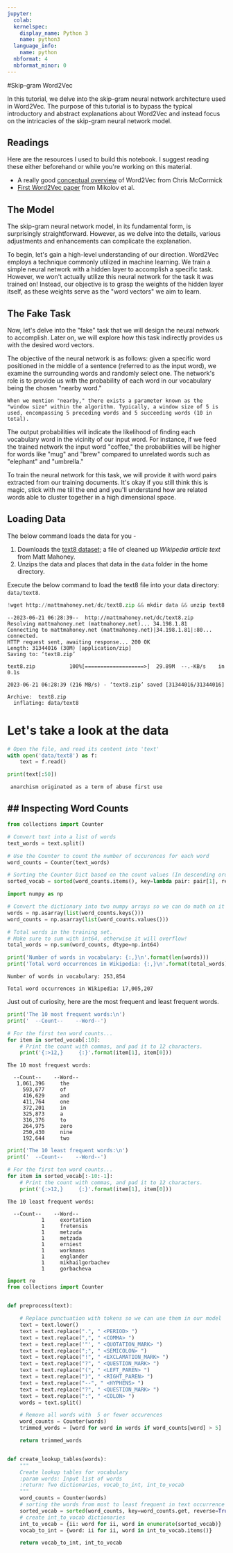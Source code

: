 ```yaml
---
jupyter:
  colab:
  kernelspec:
    display_name: Python 3
    name: python3
  language_info:
    name: python
  nbformat: 4
  nbformat_minor: 0
---
```


<div class="cell markdown" id="UgG1BxLH-RuW">

#Skip-gram Word2Vec

In this tutorial, we delve into the skip-gram neural network
architecture used in Word2Vec. The purpose of this tutorial is to bypass
the typical introductory and abstract explanations about Word2Vec and
instead focus on the intricacies of the skip-gram neural network model.

## Readings

Here are the resources I used to build this notebook. I suggest reading
these either beforehand or while you're working on this material.

-   A really good [conceptual
    overview](http://mccormickml.com/2016/04/19/word2vec-tutorial-the-skip-gram-model/)
    of Word2Vec from Chris McCormick
-   [First Word2Vec paper](https://arxiv.org/pdf/1301.3781.pdf) from
    Mikolov et al.

## The Model

The skip-gram neural network model, in its fundamental form, is
surprisingly straightforward. However, as we delve into the details,
various adjustments and enhancements can complicate the explanation.

To begin, let's gain a high-level understanding of our direction.
Word2Vec employs a technique commonly utilized in machine learning. We
train a simple neural network with a hidden layer to accomplish a
specific task. However, we won't actually utilize this neural network
for the task it was trained on! Instead, our objective is to grasp the
weights of the hidden layer itself, as these weights serve as the "word
vectors" we aim to learn.

## The Fake Task

Now, let's delve into the "fake" task that we will design the neural
network to accomplish. Later on, we will explore how this task
indirectly provides us with the desired word vectors.

The objective of the neural network is as follows: given a specific word
positioned in the middle of a sentence (referred to as the input word),
we examine the surrounding words and randomly select one. The network's
role is to provide us with the probability of each word in our
vocabulary being the chosen "nearby word."

`When we mention "nearby," there exists a parameter known as the "window size" within the algorithm. Typically, a window size of 5 is used, encompassing 5 preceding words and 5 succeeding words (10 in total).`

The output probabilities will indicate the likelihood of finding each
vocabulary word in the vicinity of our input word. For instance, if we
feed the trained network the input word "coffee," the probabilities will
be higher for words like "mug" and "brew" compared to unrelated words
such as "elephant" and "umbrella."

To train the neural network for this task, we will provide it with word
pairs extracted from our training documents. It's okay if you still
think this is magic, stick with me till the end and you'll understand
how are related words able to cluster together in a high dimensional
space.

</div>

<div class="cell markdown" id="7clIt9mmE--V">

## Loading Data

The below command loads the data for you -

1.  Downloads the [text8 dataset](http://mattmahoney.net/dc/text8.zip);
    a file of cleaned up *Wikipedia article text* from Matt Mahoney.
2.  Unzips the data and places that data in the `data` folder in the
    home directory.

Execute the below command to load the text8 file into your data
directory: `data/text8`.

</div>

<div class="cell code" execution_count="1"
colab="{&quot;base_uri&quot;:&quot;https://localhost:8080/&quot;}"
id="_W0nlXHnEl78" outputId="91bccfb0-40a7-4bea-dc2d-571288a685f3">

``` python
!wget http://mattmahoney.net/dc/text8.zip && mkdir data && unzip text8.zip -d data
```

<div class="output stream stdout">

    --2023-06-21 06:28:39--  http://mattmahoney.net/dc/text8.zip
    Resolving mattmahoney.net (mattmahoney.net)... 34.198.1.81
    Connecting to mattmahoney.net (mattmahoney.net)|34.198.1.81|:80... connected.
    HTTP request sent, awaiting response... 200 OK
    Length: 31344016 (30M) [application/zip]
    Saving to: ‘text8.zip’

    text8.zip           100%[===================>]  29.89M  --.-KB/s    in 0.1s    

    2023-06-21 06:28:39 (216 MB/s) - ‘text8.zip’ saved [31344016/31344016]

    Archive:  text8.zip
      inflating: data/text8              

</div>

</div>

<div class="cell markdown" id="gUEqCYlnSc-O">

# Let's take a look at the data

</div>

<div class="cell code" execution_count="2"
colab="{&quot;base_uri&quot;:&quot;https://localhost:8080/&quot;}"
id="AgJdy537SrMe" outputId="4cc4d13b-3cf7-42bb-fa47-37725ab89783">

``` python
# Open the file, and read its content into 'text'
with open('data/text8') as f:
    text = f.read()

print(text[:50])
```

<div class="output stream stdout">

     anarchism originated as a term of abuse first use

</div>

</div>

<div class="cell markdown" id="fvqDS5yITkp8">

## ## Inspecting Word Counts<a name="word_counts"></a>

</div>

<div class="cell code" execution_count="39" id="B28OzBVvWKqn">

``` python
from collections import Counter

# Convert text into a list of words
text_words = text.split()

# Use the Counter to count the number of occurences for each word
word_counts = Counter(text_words)

# Sorting the Counter Dict based on the count values (In descending order)
sorted_vocab = sorted(word_counts.items(), key=lambda pair: pair[1], reverse=True)
```

</div>

<div class="cell code" execution_count="41"
colab="{&quot;base_uri&quot;:&quot;https://localhost:8080/&quot;}"
id="T3QVB3oSWp66" outputId="5141bf76-3855-4351-e3a6-d5da6d567b98">

``` python
import numpy as np

# Convert the dictionary into two numpy arrays so we can do math on it easily.
words = np.asarray(list(word_counts.keys()))
word_counts = np.asarray(list(word_counts.values()))

# Total words in the training set.
# Make sure to sum with int64, otherwise it will overflow!
total_words = np.sum(word_counts, dtype=np.int64)

print('Number of words in vocabulary: {:,}\n'.format(len(words)))
print('Total word occurrences in Wikipedia: {:,}\n'.format(total_words))
```

<div class="output stream stdout">

    Number of words in vocabulary: 253,854

    Total word occurrences in Wikipedia: 17,005,207

</div>

</div>

<div class="cell markdown" id="-CS6gGJftvit">

Just out of curiosity, here are the most frequent and least frequent
words.

</div>

<div class="cell code" execution_count="45"
colab="{&quot;base_uri&quot;:&quot;https://localhost:8080/&quot;}"
id="QSxys8JZtwof" outputId="fd6ae7c0-e59f-445b-9d13-2ba48a81a9ab">

``` python
print('The 10 most frequent words:\n')
print('  --Count--    --Word--')

# For the first ten word counts...
for item in sorted_vocab[:10]:
    # Print the count with commas, and pad it to 12 characters.
    print('{:>12,}     {:}'.format(item[1], item[0]))
```

<div class="output stream stdout">

    The 10 most frequest words:

      --Count--    --Word--
       1,061,396     the
         593,677     of
         416,629     and
         411,764     one
         372,201     in
         325,873     a
         316,376     to
         264,975     zero
         250,430     nine
         192,644     two

</div>

</div>

<div class="cell code" execution_count="48"
colab="{&quot;base_uri&quot;:&quot;https://localhost:8080/&quot;}"
id="F_TwqyjfxzNx" outputId="e91eb02c-a607-4391-8e44-43783bc714a9">

``` python
print('The 10 least frequent words:\n')
print('  --Count--    --Word--')

# For the first ten word counts...
for item in sorted_vocab[:-10:-1]:
    # Print the count with commas, and pad it to 12 characters.
    print('{:>12,}     {:}'.format(item[1], item[0]))
```

<div class="output stream stdout">

    The 10 least frequent words:

      --Count--    --Word--
               1     exortation
               1     fretensis
               1     metzuda
               1     metzada
               1     erniest
               1     workmans
               1     englander
               1     mikhailgorbachev
               1     gorbacheva

</div>

</div>

<div class="cell code" id="ZXcHni0NVHyQ">

``` python
import re
from collections import Counter


def preprocess(text):

    # Replace punctuation with tokens so we can use them in our model
    text = text.lower()
    text = text.replace(".", " <PERIOD> ")
    text = text.replace(",", " <COMMA> ")
    text = text.replace('"', " <QUOTATION_MARK> ")
    text = text.replace(";", " <SEMICOLON> ")
    text = text.replace("!", " <EXCLAMATION_MARK> ")
    text = text.replace("?", " <QUESTION_MARK> ")
    text = text.replace("(", " <LEFT_PAREN> ")
    text = text.replace(")", " <RIGHT_PAREN> ")
    text = text.replace("--", " <HYPHENS> ")
    text = text.replace("?", " <QUESTION_MARK> ")
    text = text.replace(":", " <COLON> ")
    words = text.split()

    # Remove all words with  5 or fewer occurences
    word_counts = Counter(words)
    trimmed_words = [word for word in words if word_counts[word] > 5]

    return trimmed_words


def create_lookup_tables(words):
    """
    Create lookup tables for vocabulary
    :param words: Input list of words
    :return: Two dictionaries, vocab_to_int, int_to_vocab
    """
    word_counts = Counter(words)
    # sorting the words from most to least frequent in text occurrence
    sorted_vocab = sorted(word_counts, key=word_counts.get, reverse=True)
    # create int_to_vocab dictionaries
    int_to_vocab = {ii: word for ii, word in enumerate(sorted_vocab)}
    vocab_to_int = {word: ii for ii, word in int_to_vocab.items()}

    return vocab_to_int, int_to_vocab
```

</div>
